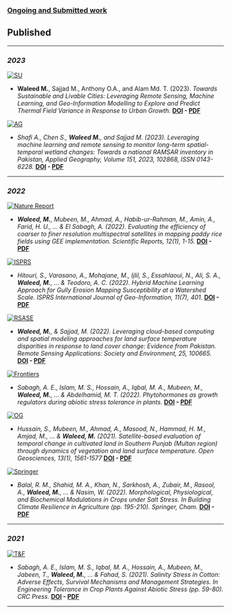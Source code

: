 ### [Ongoing and Submitted work](https://waleedgeo.github.io/projects)
## Published

---
### _2023_

[![SU](https://i.imgur.com/9U5pKD4.png)](https://www.mdpi.com/2071-1050/15/2/1416)
- **Waleed M.**, Sajjad M., Anthony O.A., and Alam Md. T. (2023). _Towards Sustainable and Livable Cities: Leveraging Remote Sensing, Machine Learning, and Geo-Information Modelling to Explore and Predict Thermal Field Variance in Response to Urban Growth._ **[DOI](https://www.mdpi.com/2071-1050/15/2/1416) - [PDF](https://www.mdpi.com/2071-1050/15/2/1416/pdf)**

[![AG](https://imgur.com/fa0jQK6.png)](https://doi.org/10.1016/j.apgeog.2022.102868)
- _Shafi A., Chen S., **Waleed M.**, and Sajjad M. (2023). Leveraging machine learning and remote sensing to monitor long-term spatial-temporal wetland changes: Towards a national RAMSAR inventory in Pakistan, Applied Geography, Volume 151, 2023, 102868, ISSN 0143-6228._ **[DOI](https://doi.org/10.1016/j.apgeog.2022.102868) - [PDF](https://drive.google.com/file/d/1-DQrCFtNTVIknUFz9TFUCmDApT1nwSRn/view?usp=share_link)**

---

### _2022_


[![Nature Report](https://imgur.com/iHZbEOb.png)](https://doi.org/10.1038/s41598-022-17454-y)
- _**Waleed, M.**, Mubeen, M., Ahmad, A., Habib-ur-Rahman, M., Amin, A., Farid, H. U., ... & El Sabagh, A. (2022). Evaluating the efficiency of coarser to finer resolution multispectral satellites in mapping paddy rice fields using GEE implementation. Scientific Reports, 12(1), 1-15._ **[DOI](https://doi.org/10.1038/s41598-022-17454-y) - [PDF](https://drive.google.com/file/d/13SkdnrBA3UEyNbSb9aNEaDUeV4PTViCP/view?usp=sharing)**

[![ISPRS](https://imgur.com/L5htiFu.png)](https://doi.org/10.3390/ijgi11070401)
- _Hitouri, S., Varasano, A., Mohajane, M., Ijlil, S., Essahlaoui, N., Ali, S. A., **Waleed, M.**, ... & Teodoro, A. C. (2022). Hybrid Machine Learning Approach for Gully Erosion Mapping Susceptibility at a Watershed Scale. ISPRS International Journal of Geo-Information, 11(7), 401._ **[DOI](https://doi.org/10.3390/ijgi11070401) - [PDF](https://drive.google.com/file/d/12LZXRdwZPKm3zs4fvSMhg_KGKrMzOhcX/view?usp=sharing)**
  

[![RSASE](https://imgur.com/bBP38XK.png)](https://doi.org/10.1016/j.rsase.2021.100665)
- _**Waleed, M.**, & Sajjad, M. (2022). Leveraging cloud-based computing and spatial modeling approaches for land surface temperature disparities in response to land cover change: Evidence from Pakistan. Remote Sensing Applications: Society and Environment, 25, 100665._ **[DOI](https://doi.org/10.1016/j.rsase.2021.100665) - [PDF](https://drive.google.com/file/d/1NdboQDsM9N6YIJ228NvRvxsPBRTOQi3X/view?usp=sharing)**

  
[![Frontiers](https://imgur.com/UDiZThC.png)](https://doi.org/10.3389/fagro.2022.765068)
- _Sabagh, A. E., Islam, M. S., Hossain, A., Iqbal, M. A., Mubeen, M., **Waleed, M.**, ... & Abdelhamid, M. T. (2022). Phytohormones as growth regulators during abiotic stress tolerance in plants._ **[DOI](https://doi.org/10.3389/fagro.2022.765068) - [PDF](https://drive.google.com/file/d/13QliRQkdV-CwdqZ3a1-mnhPfT3ILFAJT/view?usp=sharing)**

  
[![OG](https://imgur.com/e8tM03E.png)](https://doi.org/10.1515/geo-2020-0298)
- _Hussain, S., Mubeen, M., Ahmad, A., Masood, N., Hammad, H. M., Amjad, M., ... & **Waleed, M.** (2021). Satellite-based evaluation of temporal change in cultivated land in Southern Punjab (Multan region) through dynamics of vegetation and land surface temperature. Open Geosciences, 13(1), 1561-1577_ **[DOI](https://doi.org/10.1515/geo-2020-0298) - [PDF](https://drive.google.com/file/d/12HFGmrZKY-Q4AbIc8H01YNBDBc-h1aO2/view?usp=sharing)**

  
[![Springer](https://imgur.com/uHciCuc.png)](https://doi.org/10.1007/978-3-030-79408-8_13)
- _Balal, R. M., Shahid, M. A., Khan, N., Sarkhosh, A., Zubair, M., Rasool, A., **Waleed, M.**, ... & Nasim, W. (2022). Morphological, Physiological, and Biochemical Modulations in Crops under Salt Stress. In Building Climate Resilience in Agriculture (pp. 195-210). Springer, Cham._ **[DOI](https://doi.org/10.1007/978-3-030-79408-8_13) - [PDF](https://drive.google.com/file/d/13IDGOOF8GWoKEtgwL3p-X8-wLEdDket0/view?usp=sharing)**

---  

### _2021_

[![T&F](https://imgur.com/AcHBbzi.png)](https://doi.org/10.1201/9781003160717-4)
- _Sabagh, A. E., Islam, M. S., Iqbal, M. A., Hossain, A., Mubeen, M., Jabeen, T., **Waleed, M.**, ... & Fahad, S. (2021). Salinity Stress in Cotton: Adverse Effects, Survival Mechanisms and Management Strategies. In Engineering Tolerance in Crop Plants Against Abiotic Stress (pp. 59-80). CRC Press._ **[DOI](https://doi.org/10.1201/9781003160717-4) - [PDF](https://drive.google.com/file/d/12Pvl1ywdKCe85a-kaishBkeJdGAlrfLL/view?usp=sharing)**

---